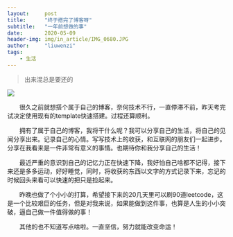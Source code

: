 ```yaml
---
layout:     post
title:      "终于搭完了博客呀"
subtitle:   "一年前想做的事"
date:       2020-05-09
header-img: img/in_article/IMG_0680.JPG
author:     "liuwenzi"
tags:
    - 生活
---
```


> 出来混总是要还的

![](https://tva1.sinaimg.cn/large/007S8ZIlgy1gemh6izxf8j31f80u0e17.jpg)



&emsp;&emsp;很久之前就想搭个属于自己的博客，奈何技术不行，一直停滞不前，昨天考完试决定使用现有的template快速搭建。过程还算顺利。

&emsp;&emsp;拥有了属于自己的博客，我将干什么呢？我可以分享自己的生活，将自己的见闻分享出来。记录自己的心情。写写技术上的收获，和互联网的朋友们一起进步。分享在我看来是一件非常有意义的事情。也期待你和我分享自己的生活！

&emsp;&emsp;最近严重的意识到自己的记忆力正在快速下降，我好怕自己啥都不记得，接下来还是多多运动，好好睡觉，同时，将收获的东西以文字的方式记录下来，忘记的时候回头来看可以快速的把只是捡起来。

&emsp;&emsp;昨晚也做了个小小的打算，希望接下来的20几天里可以刷90道leetcode，这是一个比较艰巨的任务，但是对我来说，如果能做到这件事，也算是人生的小小突破，逼自己做一件值得做的事！

&emsp;&emsp;其他的也不知道写点啥啦。一直坚信，努力就能改变命运！

